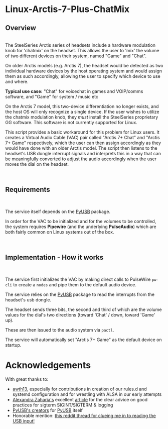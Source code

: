 # Linux-Arctis-7-Plus-ChatMix

## Overview
<br>
The SteelSeries Arctis series of headsets include a hardware modulation knob for 'chatmix' on the headset.
This allows the user to 'mix' the volume of two different devices on their system, named "Game" and "Chat".

On older Arctis models (e.g. Arctis 7), the headset would be detected as two individual hardware devices by
the host operating system and would assign them as such accordingly, allowing the user to specify which device to
use and where. 

**Typical use case:** "Chat" for voicechat in games and VOIP/comms software, and "Game" for system / music etc

On the Arctis 7 model, this two-device differentiation no longer exists, and the host OS will only recognize a single device.
If the user wishes to utilize the chatmix modulation knob, they *must* install the SteelSeries proprietary GG software. This
software is not currently supported for Linux.

This script provides a basic workaround for this problem for Linux users. It creates a Virtual Audio Cable (VAC) pair called "Arctis 7+ Chat"
and "Arctis 7+ Game" respectively, which the user can then assign accordingly as they would have done with an older Arctis model. 
The script then listens to the headset's USB dongle interrupt signals and interprets this in a way that can be meaningfully converted 
to adjust the audio accordingly when the user moves the dial on the headset.

<br>

## Requirements
<br>

The service itself depends on the [PyUSB](https://github.com/walac/pyusb) package. 

In order for the VAC to be initialized and for the volumes to be controlled, the system requires **Pipewire** (and the underlying **PulseAudio**)
which are both fairly common on Linux systems out of the box.

<br>


## Implementation - How it works
<br>

The service first initializes the VAC by making direct calls to PulseWire `pw-cli` to create a `nodes` and pipe them to the default audio device.

The service relies on the [PyUSB](https://github.com/walac/pyusb) package to read the interrupts from the headset's usb dongle.

The headset sends three bits, the second and third of which are the volume values for the dial's two directions (toward 'Chat' / down, toward 'Game' up).

These are then issued to the audio system via `pactl`. 

The service will automatically set "Arctis 7+ Game" as the default device on startup.



# Acknowledgements

With great thanks to:
- [awth13](https://github.com/awth13), especially for contributions in creation of our rules.d and systemd configuration and for wrestling with ALSA in our early attempts
- [Alexandra Zaharia's](https://github.com/alexandra-zaharia) excellent [article](https://alexandra-zaharia.github.io/posts/stopping-python-systemd-service-cleanly) for the clear advice on good practices for sigterm SIGINT/SIGTERM & logging
- [PyUSB's creators](https://github.com/pyusb) for [PyUSB](https://github.com/pyusb/pyusb) itself
- Honorable mention: [this reddit thread for clueing me in to reading the USB input!](https://www.reddit.com/r/steelseries/comments/s4uzos/arctis_7_on_linux_sonar_workaround/hu51jjy/)

